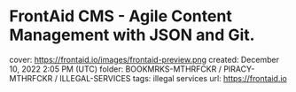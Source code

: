 # FrontAid CMS - Agile Content Management with JSON and Git.

cover: https://frontaid.io/images/frontaid-preview.png
created: December 10, 2022 2:05 PM (UTC)
folder: BOOKMRKS-MTHRFCKR / PIRACY-MTHRFCKR / ILLEGAL-SERVICES
tags: illegal services
url: https://frontaid.io